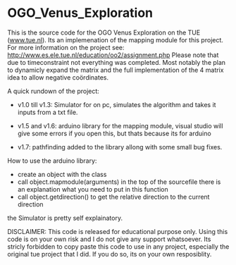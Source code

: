 OGO_Venus_Exploration
=====================

This is the source code for the OGO Venus Exploration on the TUE (www.tue.nl). Its an implemenation of the mapping module for this project. For more information on the project see: http://www.es.ele.tue.nl/education/oo2/assignment.php
Please note that due to timeconstraint not everything was completed. Most notably the plan to dynamicly expand the matrix and the full implementation of the 4 matrix idea to allow negative coördinates.

A quick rundown of the project:

* v1.0 till v1.3:
	Simulator for on pc, simulates the algorithm and takes it inputs from a txt file.

* v1.5 and v1.6:
	arduino library for the mapping module, visual studio will give some errors if you open this, but thats because its for arduino
  
* v1.7:
	pathfinding added to the library allong with some small bug fixes.
	
How to use the arduino library:
* create an object with the class
* call object.mapmodule(arguments) in the top of the sourcefile there is an explanation what you need to put in this function
* call object.getdirection() to get the relative direction to the current direction

the Simulator is pretty self explainatory.

DISCLAIMER: This code is released for educational purpose only. Using this code is on your own risk and I do not give any support whatsoever. Its stricly forbidden to copy paste this code to use in any project, especially the original tue project that I did. If you do so, its on your own resposiblity. 